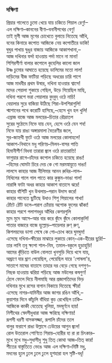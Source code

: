 ### দক্ষিণা
প্রিয়ার গালেতে চুমো খেয়ে যায় চকিতে পিয়াল রেণু!–   
এল দক্ষিণা–কাননের বীণা–বনানীপথের বেণু!  
তাই মৃগী আজ মৃগের চোখেতে বুলায়ে নিতেছে আঁখি,  
বনের কিনারে কপোত আজিকে নেয় কপোতীরে ডাকি!  
ঘুঘুর পাখায় ঘুঙুর বাজায় আজিকে আকাশখানা,–   
আজ দখিনার ফর্দা হাওয়ায় পর্দা মানে না মানা!  
শিশিরশীর্ণা বালার কপোলে কুহেলির কালো জাল  
উষ্ণ চুমোর আঘাতে হয়েছে ডালিমের মতো লাল!  
দাড়িমের বীজ ফাটিয়া পড়িছে অধরের চারি পাশে  
আজ মাধবীর প্রথম উষার, দখিনা হাওয়ার শ্বাসে!  
মদের পেয়ালা শুকায়ে গেছিল, উড়ে গিয়েছিল মাছি,  
দখিনা পরশে ভরা পেয়ালার বুদ্‌বুদ্‌ ওঠে নাচি!  
বেয়ালার সুরে বাজিয়া উঠিছে শিরা-উপশিরাগুলি!  
শ্মাশানের পথে করোটি হাসিছে,–হেসে খুন হল খুলি!  
এস্রাজ বাজে আজ মলয়ের–চিতার রৌদ্রাতপ  
সুরের সুঠোমে নিভে যায় যেন, হেসে ওঠে যেন শব!  
নিভে যায় রাঙা অঙ্গারমালা বৈতরণীর জলে,  
সুর-জাহ্নবী ফুটে ওঠে আজ মলয়ের কোলাহলে!  
আকাশ-নিথানে মধু পরিণয়–মিলন-বাসর পাতি  
হিমানীশীর্ণ বিধবা তারারা জ্বলে ওঠে রাতারাতি!  
ফাগুয়ার রাগে–চাঁদের কপোল চকিতে হয়েছে রাঙা!  
–হিমের ঘোমটা চিরে দেয় কে গো মরমস্নায়ুতে দাঙা!  
লালসে কাহার আজ নীলিমার আনন রুধির-লাল–   
নিখিলের গালে গাল পাতে কার কুঙ্কুম-ভাঙা গাল!  
নারাঙ্গি ফাটা অধর কাহার আকাশ বাতাসে ঝরে!  
কাহার বাঁশিটি খুন উথলায়–পরান উদাস করে!  
কাহার পানেতে ছুটিছে উধাও শিশু পিয়ালের শাখা!  
ঠোঁটে ঠোঁট ডলে–পরাগ চোঁয়ায় অশোক ফুলের ঝাঁকা!  
কাহার পরশে পলাশবধুর আঁখির কেশরগুলি  
মুদে মুদে আসে–আর বার করে কুঁদে কুঁদে কোলাকুলি!  
পাতার বাজারে বাজে হুল্লোড়–পায়েলার রুণ্ রুণ্,  
কিশলয়দের ডাশা পেষে কে গো–চোখ করে ঘুমঘুম!  
এসেছে দখিনা–ক্ষীরের মাঝারে লুকায়ে কোন্‌-এক-হীরের ছুরি!–   
তার লাগি তবু ক্ষ্যপা শাল-নিম, তমাল-বকুলে হুড়াহুড়ি!  
আমের কুঁড়িতে বাউল বোলতা খুনসুড়ি দিয়ে খসে যায়,  
অঘ্রাণে যার ঘ্রাণ পেয়েছিল, পেয়েছিল যারে 'পোষলা'য়,  
সাতাশে মাঘের বাতাসে তাহার দর বেড়ে গেছে দশগুণ–   
নিছক হাওয়ায় ঝরিয়া পড়িছে আজ মউলের কষগুণ!  
ঠেলে ফেলে দিয়ে নীলমাছি আর প্রজাপতিদের ভিড়  
দখিনার মুখে রসের বাগান বিকায়ে দিতেছে ক্ষীর!  
এসেছে নাগর–যামিনীর আজ জাগর রঙিন আঁখি,–    
কুয়াশার দিনে কাঁচুলি বাঁধিয়া কুচ রেখেছিল ঢাকি–   
আজিকে কাঞ্চী যেতেছে খুলিয়া, মদঘূর্ণনে হায়!  
নিশীথের স্বেদসীধুধারা আজ ক্ষরিছে দক্ষিণায়!   
রূপসী ধরণী বাসকসজ্জা, রূপালি চাঁদের তলে  
বালুর ফরাশে রাঙা উল্লাসে ঢেউয়ের আগুন জ্বলে!  
রোল উতরোল শোণিতে শিরায়–হোরীর হা রা রা চিৎকার–   
মুখে মুখে মধু–সুধাসীধু শুধু তিত্‌ কোথা আজ–তিত্‌ কার!  
শীতের বাস্তুতিতে ভেঙে আজ এল দক্ষিণা–মিষ্টি মধু,  
মদনের হুলে ঢুলে ঢুলে ঢুলে হুশহারা হল সৃষ্টি-বধূ!  
